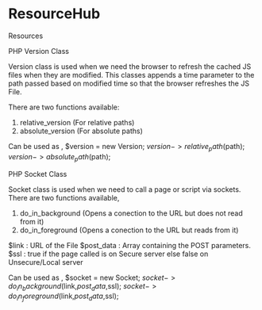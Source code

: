 # ResourceHub
Resources

PHP Version Class

Version class is used when we need the browser to refresh the cached JS files when they are modified.
This classes appends a time parameter to the path passed based on modified time so that the browser refreshes the JS File.

There are two functions available:
1. relative_version (For relative paths)
2. absolute_version (For absolute paths)

Can be used as ,
$version = new Version;
$version->relative_path($path);
$version->absolute_path($path);



PHP Socket Class

Socket class is used when we need to call a page or script via sockets.
There are two functions available,
1. do_in_background (Opens a conection to the URL but does not read from it)
2. do_in_foreground (Opens a conection to the URL but reads from it)

$link : URL of the File
$post_data : Array containing the POST parameters.
$ssl : true if the page called is on Secure server else false on Unsecure/Local server

Can be used as ,
$socket = new Socket;
$socket->do_in_background($link,$post_data,$ssl);
$socket->do_in_foreground($link,$post_data,$ssl);
